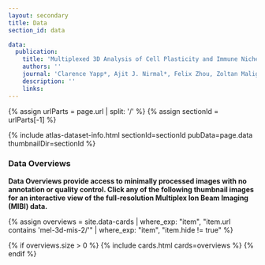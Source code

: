 ```yaml
---
layout: secondary
title: Data
section_id: data

data:
  publication:
    title: 'Multiplexed 3D Analysis of Cell Plasticity and Immune Niches in Human Melanoma'
    authors: ''
    journal: 'Clarence Yapp*, Ajit J. Nirmal*, Felix Zhou, Zoltan Maliga, Paula Montero Llopis, George Murphy, Christine Lian, Gaudenz Danuser, Sandro Santagata and Peter K. Sorger' 
    description: '' 
    links:
---
```


{% assign urlParts = page.url | split: '/' %}
{% assign sectionId = urlParts[-1] %}

{% include atlas-dataset-info.html
    sectionId=sectionId
    pubData=page.data
    thumbnailDir=sectionId %}
<br>

### Data Overviews
**Data Overviews provide access to minimally processed images with no annotation or quality control. Click any of the following thumbnail images for an interactive view of the full-resolution Multiplex Ion Beam Imaging (MIBI) data.**

{%
    assign overviews = site.data-cards
    | where_exp: "item", "item.url contains 'mel-3d-mis-2/'"
    | where_exp: "item", "item.hide != true"
%}

{% if overviews.size > 0 %}
  {% include cards.html cards=overviews %}
{% endif %}
